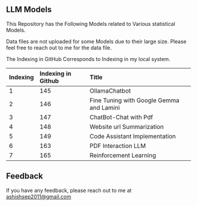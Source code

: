 
## LLM Models

This Repository has the Following Models related to Various statistical Models.

Data files are not uploaded for some Models due to their large size. Please feel free to reach out to me for the data file.

The Indexing in GitHub Corresponds to Indexing in my local system.







| Indexing| Indexing in Github     | Title                |
| :-------- | :------- | :------------------------- |
| 1 | 145 | OllamaChatbot
| 2 | 146 | Fine Tuning with Google Gemma and Lamini
| 3 | 147 | ChatBot-Chat with Pdf
| 4 | 148 | Website url Summarization
| 5 | 149 | Code Assistant Implementation
| 6 | 163 | PDF Interaction LLM
| 7 | 165 | Reinforcement Learning







## Feedback
If you have any feedback, please reach out to me at ashishsep2011@gmail.com







